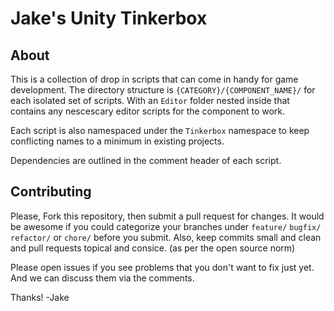 Jake's Unity Tinkerbox
===============

About
----

This is a collection of drop in scripts that can come in handy for game development. The directory structure is `{CATEGORY}/{COMPONENT_NAME}/` for each isolated set of scripts. With an `Editor` folder nested inside that contains any nescescary editor scripts for the component to work.

Each script is also namespaced under the `Tinkerbox` namespace to keep conflicting names to a minimum in existing projects.

Dependencies are outlined in the comment header of each script.

Contributing
----

Please, Fork this repository, then submit a pull request for changes. It would be awesome if you could categorize your branches under `feature/` `bugfix/` `refactor/` or `chore/` before you submit. Also, keep commits small and clean and pull requests topical and consice. (as per the open source norm)

Please open issues if you see problems that you don't want to fix just yet. And we can discuss them via the comments.

Thanks!
-Jake
